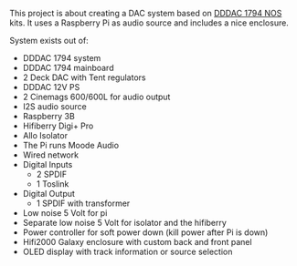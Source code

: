 This project is about creating a DAC system based on [DDDAC 1794 NOS](http://www.dddac.com/dddac1794.html) kits.
It uses a Raspberry Pi as audio source and includes a nice enclosure.

System exists out of:
* DDDAC 1794 system
 * DDDAC 1794 mainboard
 * 2 Deck DAC with Tent regulators
  * DDDAC 12V PS
  * 2 Cinemags 600/600L for audio output
* I2S audio source
 * Raspberry 3B
 * Hifiberry Digi+ Pro
 * Allo Isolator
 * The Pi runs Moode Audio
 * Wired network
* Digital Inputs
  * 2 SPDIF
  * 1 Toslink
* Digital Output
  * 1 SPDIF with transformer
* Low noise 5 Volt for pi
* Separate low noise 5 Volt for isolator and the hifiberry
* Power controller for soft power down (kill power after Pi is down)
* Hifi2000 Galaxy enclosure with custom back and front panel
* OLED display with track information or source selection
